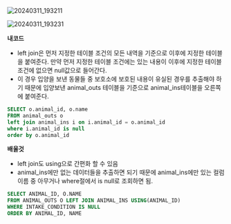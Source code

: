 ![20240311_193211](https://github.com/junhosong0/MySQL/assets/117610783/b84c01db-c3e3-451f-87a9-fbae81989d11)

![20240311_193231](https://github.com/junhosong0/MySQL/assets/117610783/81322312-53c5-468e-b917-4fa3f2f0bbc4)


**내코드**
- left join은 먼저 지정한 테이블 조건의 모든 내역을 기준으로 이후에 지정한 테이블을 붙여준다. 만약 먼저 지정한 테이블 조건에는 있는 내용이 이후에 지정한 테이블 조건에 없으면 null값으로 들어간다.
- 이 경우 입양을 보낸 동물들 중 보호소에 보호된 내용이 유실된 경우를 추출해야 하기 때문에 입양보낸 animal_outs 테이블을 기준으로 animal_ins테이블을 오른쪽에 붙여준다.

```sql
SELECT o.animal_id, o.name
FROM animal_outs o
left join animal_ins i on i.animal_id = o.animal_id
where i.animal_id is null
order by o.animal_id
```


**배울것**
- left join도 using으로 간편화 할 수 있음
- animal_ins에만 없는 데이터들을 추출하면 되기 때문에 animal_ins에만 있는 컬럼이름 중 아무거나 where절에서 is null로 조회하면 됨. 


```sql
SELECT ANIMAL_ID, O.NAME
FROM ANIMAL_OUTS O LEFT JOIN ANIMAL_INS USING(ANIMAL_ID) 
WHERE INTAKE_CONDITION IS NULL
ORDER BY ANIMAL_ID, NAME
```

